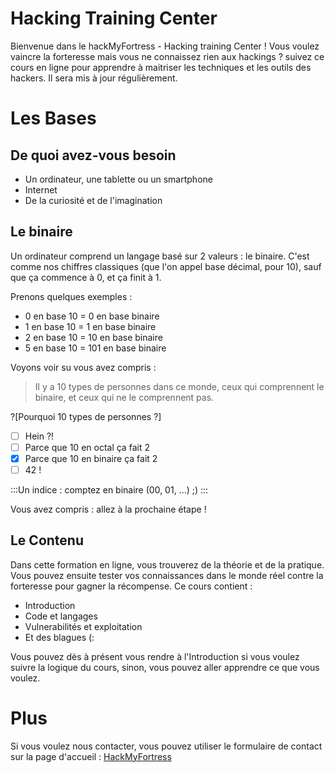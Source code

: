 # Hacking Training Center

Bienvenue dans le hackMyFortress - Hacking training Center ! Vous voulez vaincre la forteresse mais vous ne connaissez rien aux hackings ? suivez ce cours en ligne pour apprendre à maitriser les techniques et les outils des hackers. Il sera mis à jour régulièrement.

# Les Bases

## De quoi avez-vous besoin

* Un ordinateur, une tablette ou un smartphone
* Internet
* De la curiosité et de l'imagination

## Le binaire

Un ordinateur comprend un langage basé sur 2 valeurs : le binaire. C'est comme nos chiffres classiques (que l'on appel base décimal, pour 10), sauf que ça commence à 0, et ça finit à 1.

Prenons quelques exemples :
* 0 en base 10 = 0 en base binaire
* 1 en base 10 = 1 en base binaire
* 2 en base 10 = 10 en base binaire
* 5 en base 10 = 101 en base binaire

Voyons voir su vous avez compris :

> Il y a 10 types de personnes dans ce monde, ceux qui comprennent le binaire, et ceux qui ne le comprennent pas.

?[Pourquoi 10 types de personnes ?]
-[ ] Hein ?!
-[ ] Parce que 10 en octal ça fait 2
-[x] Parce que 10 en binaire ça fait 2
-[ ] 42 !

:::Un indice :
comptez en binaire (00, 01, ...) ;)
:::

Vous avez compris : allez à la prochaine étape !

## Le Contenu

Dans cette formation en ligne, vous trouverez de la théorie et de la pratique. Vous pouvez ensuite tester vos connaissances dans le monde réel contre la forteresse pour gagner la récompense. Ce cours contient :

* Introduction
* Code et langages
* Vulnerabilités et exploitation
* Et des blagues (:

Vous pouvez dès à présent vous rendre à l'Introduction si vous voulez suivre la logique du cours, sinon, vous pouvez aller apprendre ce que vous voulez.

# Plus

Si vous voulez nous contacter, vous pouvez utiliser le formulaire de contact sur la page d'accueil : [HackMyFortress](http://hackmyfortress.com/)